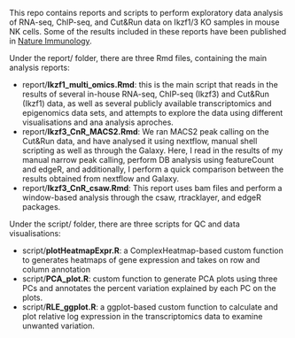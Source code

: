 This repo contains reports and scripts to perform exploratory data analysis of RNA-seq, ChIP-seq, and Cut&Run data on Ikzf1/3 KO samples in mouse NK cells. Some of the results included in these reports have been published in [Nature Immunology](https://www.nature.com/articles/s41590-023-01718-4).   

Under the report/ folder, there are three Rmd files, containing the main analysis reports:
- report/**Ikzf1_multi_omics.Rmd**: this is the main script that reads in the results of several in-house RNA-seq, ChIP-seq (Ikzf3) and Cut&Run (Ikzf1) data, as well as several publicly available transcriptomics and epigenomics data sets, and attempts to explore the data using different visualisations and ana analysis aproches.
- report/**Ikzf3_CnR_MACS2.Rmd**: We ran MACS2 peak calling on the Cut&Run data, and have analysed it using nextflow, manual shell scripting as well as through the Galaxy. Here, I read in the results of my manual narrow peak calling, perform DB analysis using featureCount and edgeR, and additionally, I perform a quick comparison between the results obtained from nextflow and Galaxy.
- report/**Ikzf3_CnR_csaw.Rmd**: This report uses bam files and perform a window-based analysis through the csaw, rtracklayer, and edgeR packages.

Under the script/ folder, there are three scripts for QC and data visualisations:
- script/**plotHeatmapExpr.R**: a ComplexHeatmap-based custom function to generates heatmaps of gene expression and takes on row and column annotation
- script/**PCA_plot.R**: custom function to generate PCA plots using three PCs and annotates the percent variation explained by each PC on the plots.  
- script/**RLE_ggplot.R**: a ggplot-based custom function to calculate and plot relative log expression in the transcriptomics data to examine unwanted variation. 
